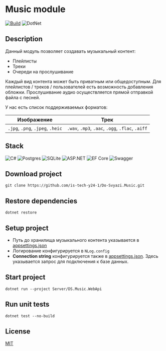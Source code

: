 # Music module

[![Build](https://github.com/is-tech-y24-1/Do-Svyazi.Music/actions/workflows/build.yml/badge.svg)](https://github.com/is-tech-y24-1/Do-Svyazi.Music/actions/workflows/build.yml)
![DotNet](https://img.shields.io/badge/dotnet%20version-net6.0-blue)

## Description
Данный модуль позволяет создавать музыкальный контент:
- Плейлисты
- Треки
- Очереди на прослушивание

Каждый вид контента может быть приватным или общедоступным. Для плейлистов / треков / пользователей есть возможность добавления обложки. Прослушивание аудио осуществляется прямой отправкой файла с песней.

У нас есть список поддерживаемых форматов:

|Изображение| Трек |
|--------|--------|
|`.jpg`, `.png`, `.jpeg`, `.heic`| `.wav`, `.mp3`, `.aac`, `.ogg`, `.flac`, `.aiff`|

## Stack
![C#](https://img.shields.io/badge/c%23-%23239120.svg?style=for-the-badge&logo=c-sharp&logoColor=white)
![Postgres](https://img.shields.io/badge/postgres-%23316192.svg?style=for-the-badge&logo=postgresql&logoColor=white)
![SQLite](https://img.shields.io/badge/sqlite-%2307405e.svg?style=for-the-badge&logo=sqlite&logoColor=white)
![ASP.NET](https://img.shields.io/badge/ASP.NET%20Core%206%20-blueviolet?style=for-the-badge&logo=dotnet)
![EF Core](https://img.shields.io/badge/EF%20Core%206%20-informational?style=for-the-badge&logo=dotnet)
![Swagger](https://img.shields.io/badge/-Swagger-%23Clojure?style=for-the-badge&logo=swagger&logoColor=white)

## Download project
```
git clone https://github.com/is-tech-y24-1/Do-Svyazi.Music.git
```

## Restore dependencies
```
dotnet restore
```

## Setup project
- Путь до хранилища музыкального контента указывается в [appsettings.json](Source/Server/DS.Music.WebApi/appsettings.json)
- Логирование конфигурируется в `NLog.config`
- **Connection string** конфигурируется также в [appsettings.json](Source/Server/DS.Music.WebApi/appsettings.json). Здесь указывается запрос для подключения к базе данных.


## Start project
```
dotnet run --project Server/DS.Music.WebApi
```

## Run unit tests
```
dotnet test --no-build
```

## License
[MIT](LICENSE)
